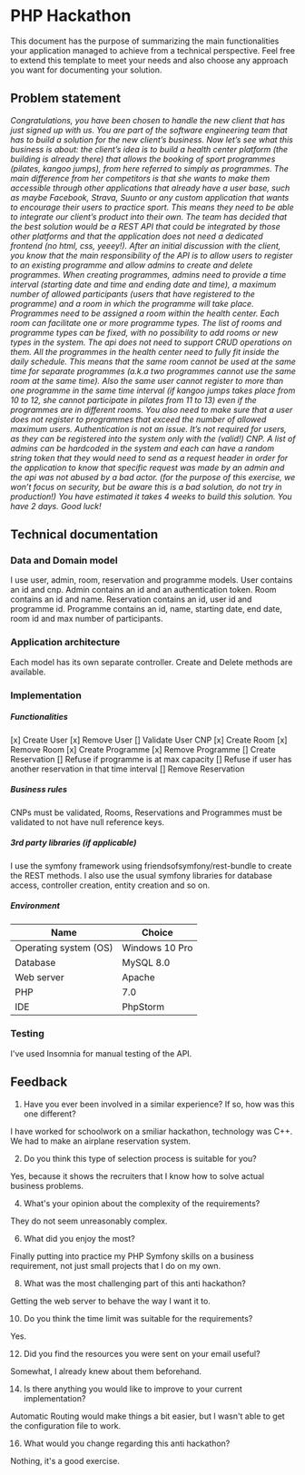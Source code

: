 # PHP Hackathon
This document has the purpose of summarizing the main functionalities your application managed to achieve from a technical perspective. Feel free to extend this template to meet your needs and also choose any approach you want for documenting your solution.

## Problem statement
*Congratulations, you have been chosen to handle the new client that has just signed up with us.  You are part of the software engineering team that has to build a solution for the new client’s business.
Now let’s see what this business is about: the client’s idea is to build a health center platform (the building is already there) that allows the booking of sport programmes (pilates, kangoo jumps), from here referred to simply as programmes. The main difference from her competitors is that she wants to make them accessible through other applications that already have a user base, such as maybe Facebook, Strava, Suunto or any custom application that wants to encourage their users to practice sport. This means they need to be able to integrate our client’s product into their own.
The team has decided that the best solution would be a REST API that could be integrated by those other platforms and that the application does not need a dedicated frontend (no html, css, yeeey!). After an initial discussion with the client, you know that the main responsibility of the API is to allow users to register to an existing programme and allow admins to create and delete programmes.
When creating programmes, admins need to provide a time interval (starting date and time and ending date and time), a maximum number of allowed participants (users that have registered to the programme) and a room in which the programme will take place.
Programmes need to be assigned a room within the health center. Each room can facilitate one or more programme types. The list of rooms and programme types can be fixed, with no possibility to add rooms or new types in the system. The api does not need to support CRUD operations on them.
All the programmes in the health center need to fully fit inside the daily schedule. This means that the same room cannot be used at the same time for separate programmes (a.k.a two programmes cannot use the same room at the same time). Also the same user cannot register to more than one programme in the same time interval (if kangoo jumps takes place from 10 to 12, she cannot participate in pilates from 11 to 13) even if the programmes are in different rooms. You also need to make sure that a user does not register to programmes that exceed the number of allowed maximum users.
Authentication is not an issue. It’s not required for users, as they can be registered into the system only with the (valid!) CNP. A list of admins can be hardcoded in the system and each can have a random string token that they would need to send as a request header in order for the application to know that specific request was made by an admin and the api was not abused by a bad actor. (for the purpose of this exercise, we won’t focus on security, but be aware this is a bad solution, do not try in production!)
You have estimated it takes 4 weeks to build this solution. You have 2 days. Good luck!*

## Technical documentation
### Data and Domain model
I use user, admin, room, reservation and programme models.
User contains an id and cnp.
Admin contains an id and an authentication token.
Room contains an id and name.
Reservation contains an id, user id and programme id.
Programme contains an id, name, starting  date, end date, room id and max number of participants.
### Application architecture
Each model has its own separate controller. Create and Delete methods are available.
###  Implementation
##### Functionalities
[x] Create User
[x] Remove User
[] Validate User CNP
[x] Create Room
[x] Remove Room
[x] Create Programme
[x] Remove Programme
[] Create Reservation
  [] Refuse if programme is at max capacity
  [] Refuse if user has another reservation in that time interval
[] Remove Reservation
##### Business rules
CNPs must be validated, Rooms, Reservations and Programmes must be validated to not have null reference keys.
##### 3rd party libraries (if applicable)
I use the symfony framework using friendsofsymfony/rest-bundle to create the REST methods. I also use the usual symfony libraries for database access, controller creation, entity creation and so on.

##### Environment
| Name | Choice |
| ------ | ------ |
| Operating system (OS) | Windows 10 Pro |
| Database  | MySQL 8.0|
| Web server| Apache |
| PHP | 7.0 |
| IDE | PhpStorm |

### Testing
I've used Insomnia for manual testing of the API.

## Feedback

1. Have you ever been involved in a similar experience? If so, how was this one different?
 
 I have worked for schoolwork on a smiliar hackathon, technology was C++. We had to make an airplane reservation system.
 
2. Do you think this type of selection process is suitable for you?
 
 Yes, because it shows the recruiters that I know how to solve actual business problems.
 
4. What's your opinion about the complexity of the requirements?
 
 They do not seem unreasonably complex.
 
6. What did you enjoy the most?

 Finally putting into practice my PHP Symfony skills on a business requirement, not just small projects that I do on my own.
 
8. What was the most challenging part of this anti hackathon?
 
 Getting the web server to behave the way I want it to.
 
10. Do you think the time limit was suitable for the requirements?
 
 Yes.
 
12. Did you find the resources you were sent on your email useful?
 
 Somewhat, I already knew about them beforehand.
 
14. Is there anything you would like to improve to your current implementation?
 
 Automatic Routing would make things a bit easier, but I wasn't able to get the configuration file to work.
 
16. What would you change regarding this anti hackathon?
 
 Nothing, it's a good exercise.
